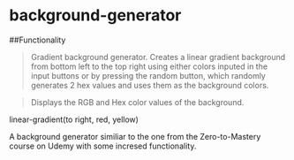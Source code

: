# background-generator

##Functionality
>Gradient background generator. Creates a linear gradient background from bottom left to the top right using either colors inputed in the input buttons or by pressing the random button, which randomly generates 2 hex values and uses them as the background colors.

>Displays the RGB and Hex color values of the background.

linear-gradient(to right, red, yellow)

A background generator similiar to the one from the Zero-to-Mastery course on Udemy with some incresed functionality.



